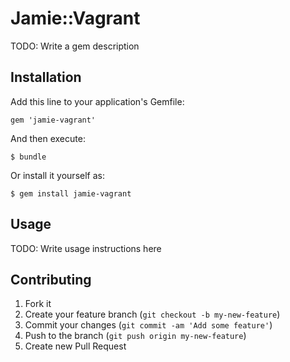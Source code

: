# Jamie::Vagrant

TODO: Write a gem description

## Installation

Add this line to your application's Gemfile:

    gem 'jamie-vagrant'

And then execute:

    $ bundle

Or install it yourself as:

    $ gem install jamie-vagrant

## Usage

TODO: Write usage instructions here

## Contributing

1. Fork it
2. Create your feature branch (`git checkout -b my-new-feature`)
3. Commit your changes (`git commit -am 'Add some feature'`)
4. Push to the branch (`git push origin my-new-feature`)
5. Create new Pull Request
